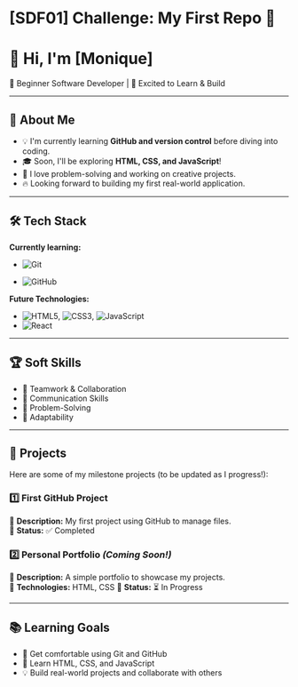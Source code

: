 # [SDF01] Challenge: My First Repo 🚀

# 👋 Hi, I'm [Monique]

🌱 Beginner Software Developer | 🚀 Excited to Learn & Build

---

## 🎯 About Me

- 💡 I'm currently learning **GitHub and version control** before diving into coding.
- 🎓 Soon, I'll be exploring **HTML, CSS, and JavaScript**!
- 🤖 I love problem-solving and working on creative projects.
- 🔥 Looking forward to building my first real-world application.

---

## 🛠️ Tech Stack

**Currently learning:**

- ![Git](https://img.shields.io/badge/-Git-F05032?style=flat&logo=git&logoColor=white)

- ![GitHub](https://img.shields.io/badge/-GitHub-181717?style=flat-circle&logo=github)

**Future Technologies:**

- ![HTML5](https://img.shields.io/badge/-HTML5-black?style=flat-circle&logo=html5&logoColor=white), ![CSS3](https://img.shields.io/badge/-CSS3-black?style=flat-circle&logo=css3), ![JavaScript](https://img.shields.io/badge/-JavaScript-black?style=flat-circle&logo=javascript)
- ![React](https://img.shields.io/badge/-React-black?style=flat-circle&logo=react)

---

## 🏆 Soft Skills

- 🤝 Teamwork & Collaboration
- 📢 Communication Skills
- 🎯 Problem-Solving
- 🚀 Adaptability

---

## 📌 Projects

Here are some of my milestone projects (to be updated as I progress!):

### **1️⃣ First GitHub Project**

🔹 **Description:** My first project using GitHub to manage files.  
🔹 **Status:** ✅ Completed

### **2️⃣ Personal Portfolio** _(Coming Soon!)_

🔹 **Description:** A simple portfolio to showcase my projects.  
🔹 **Technologies:** HTML, CSS
🔹 **Status:** ⏳ In Progress

---

## 📚 Learning Goals

- 🚀 Get comfortable using Git and GitHub
- 🎨 Learn HTML, CSS, and JavaScript
- 💡 Build real-world projects and collaborate with others